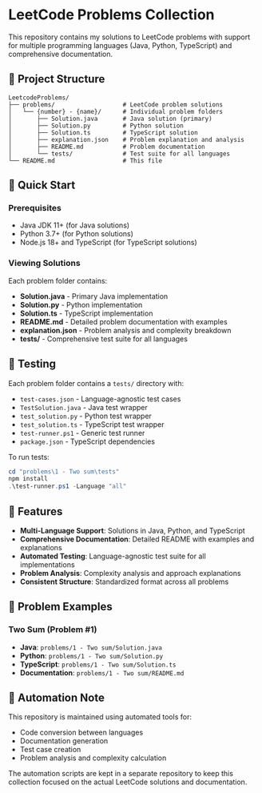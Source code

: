 # LeetCode Problems Collection

This repository contains my solutions to LeetCode problems with support for multiple programming languages (Java, Python, TypeScript) and comprehensive documentation.

## 📁 Project Structure

```
LeetcodeProblems/
├── problems/                   # LeetCode problem solutions
│   └── {number} - {name}/      # Individual problem folders
│       ├── Solution.java       # Java solution (primary)
│       ├── Solution.py         # Python solution
│       ├── Solution.ts         # TypeScript solution
│       ├── explanation.json    # Problem explanation and analysis
│       ├── README.md           # Problem documentation
│       └── tests/              # Test suite for all languages
└── README.md                   # This file
```

## 🚀 Quick Start

### Prerequisites
- Java JDK 11+ (for Java solutions)
- Python 3.7+ (for Python solutions)
- Node.js 18+ and TypeScript (for TypeScript solutions)

### Viewing Solutions

Each problem folder contains:
- **Solution.java** - Primary Java implementation
- **Solution.py** - Python implementation
- **Solution.ts** - TypeScript implementation
- **README.md** - Detailed problem documentation with examples
- **explanation.json** - Problem analysis and complexity breakdown
- **tests/** - Comprehensive test suite for all languages

## 🧪 Testing

Each problem folder contains a `tests/` directory with:
- `test-cases.json` - Language-agnostic test cases
- `TestSolution.java` - Java test wrapper
- `test_solution.py` - Python test wrapper
- `test_solution.ts` - TypeScript test wrapper
- `test-runner.ps1` - Generic test runner
- `package.json` - TypeScript dependencies

To run tests:
```powershell
cd "problems\1 - Two sum\tests"
npm install
.\test-runner.ps1 -Language "all"
```

## 🔧 Features

- **Multi-Language Support**: Solutions in Java, Python, and TypeScript
- **Comprehensive Documentation**: Detailed README with examples and explanations
- **Automated Testing**: Language-agnostic test suite for all implementations
- **Problem Analysis**: Complexity analysis and approach explanations
- **Consistent Structure**: Standardized format across all problems

## 📝 Problem Examples

### Two Sum (Problem #1)
- **Java**: `problems/1 - Two sum/Solution.java`
- **Python**: `problems/1 - Two sum/Solution.py`
- **TypeScript**: `problems/1 - Two sum/Solution.ts`
- **Documentation**: `problems/1 - Two sum/README.md`

## 🤖 Automation Note

This repository is maintained using automated tools for:
- Code conversion between languages
- Documentation generation
- Test case creation
- Problem analysis and complexity calculation

The automation scripts are kept in a separate repository to keep this collection focused on the actual LeetCode solutions and documentation.
